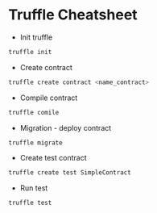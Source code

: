 # Truffle Cheatsheet

- Init truffle

```bash
truffle init
```

- Create contract

```bash
truffle create contract <name_contract>
```

- Compile contract

```bash
truffle comile
```

- Migration - deploy contract

```bash
truffle migrate
```

- Create test contract

```bash
truffle create test SimpleContract
```

- Run test

```bash
truffle test
```
